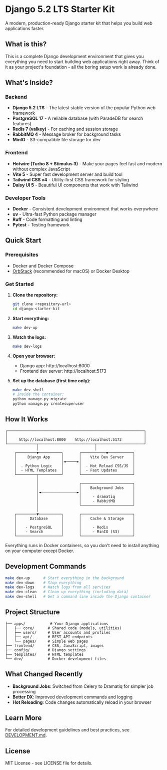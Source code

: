 # Django 5.2 LTS Starter Kit

A modern, production-ready Django starter kit that helps you build web applications faster.

## What is this?

This is a complete Django development environment that gives you everything you need to start building web applications right away. Think of it as your project's foundation - all the boring setup work is already done.

## What's Inside?

### Backend

- **Django 5.2 LTS** - The latest stable version of the popular Python web framework
- **PostgreSQL 17** - A reliable database (with ParadeDB for search features)
- **Redis 7 (valkey)** - For caching and session storage
- **RabbitMQ 4** - Message broker for background tasks
- **MinIO** - S3-compatible file storage for dev

### Frontend

- **Hotwire (Turbo 8 + Stimulus 3)** - Make your pages feel fast and modern without complex JavaScript
- **Vite 5** - Super fast development server and build tool
- **Tailwind CSS v4** - Utility-first CSS framework for styling
- **Daisy UI 5** - Beautiful UI components that work with Tailwind

### Developer Tools

- **Docker** - Consistent development environment that works everywhere
- **uv** - Ultra-fast Python package manager
- **Ruff** - Code formatting and linting
- **Pytest** - Testing framework

## Quick Start

### Prerequisites

- Docker and Docker Compose
- [OrbStack](https://orbstack.dev/) (recommended for macOS) or Docker Desktop

### Get Started

1. **Clone the repository:**

   ```bash
   git clone <repository-url>
   cd django-starter-kit
   ```

2. **Start everything:**

   ```bash
   make dev-up
   ```

3. **Watch the logs:**

   ```bash
   make dev-logs
   ```

4. **Open your browser:**

   - Django app: http://localhost:8000
   - Frontend dev server: http://localhost:5173

5. **Set up the database (first time only):**
   ```bash
   make dev-shell
   # Inside the container:
   python manage.py migrate
   python manage.py createsuperuser
   ```

## How It Works

```
┌─────────────────────────────────────────────────────────────┐
│                                                             │
│     http://localhost:8000    http://localhost:5173          │
└─────────────┬─────────────────────────┬─────────────────────┘
              │                         │
    ┌─────────▼──────────┐       ┌───────────▼───────────┐
    │     Django App     │       │    Vite Dev Server    │
    │                    │◄─────►│                       │
    │  - Python Logic    │       │  - Hot Reload CSS/JS  │
    │  - HTML Templates  │       │  - Fast Updates       │
    └─────────┬──────────┘       └───────────────────────┘
              │
              │                  ┌───────────────────────┐
              │                  │    Background Jobs    │
              │◄────────────────►│                       │
              │                  │     - dramatiq        │
              │                  │     - RabbitMQ        │
              │                  └───────────────────────┘
              │
    ┌─────────▼──────────┐       ┌───────────────────────┐
    │      Database      │       │    Cache & Storage    │
    │                    │       │                       │
    │    - PostgreSQL    │       │     - Redis           │
    │    - Search        │       │     - MinIO (S3)      │
    └────────────────────┘       └───────────────────────┘
```

Everything runs in Docker containers, so you don't need to install anything on your computer except Docker.

## Development Commands

```bash
make dev-up      # Start everything in the background
make dev-down    # Stop everything
make dev-logs    # Watch logs from all services
make dev-clean   # Clean up everything (including data)
make dev-shell   # Get a command line inside the Django container
```

## Project Structure

```
├── apps/           # Your Django applications
│   ├── core/      # Shared code (models, utilities)
│   ├── users/     # User accounts and profiles
│   ├── api/       # REST API endpoints
│   └── pages/     # Simple web pages
├── frontend/      # CSS, JavaScript, images
├── config/        # Django settings
├── templates/     # HTML templates
└── dev/           # Docker development files
```

## What Changed Recently

- **Background Jobs**: Switched from Celery to Dramatiq for simpler job processing
- **Better DX**: Improved development commands and logging
- **Hot Reloading**: Code changes automatically reload in your browser

## Learn More

For detailed development guidelines and best practices, see [DEVELOPMENT.md](DEVELOPMENT.md).

## License

MIT License - see LICENSE file for details.
